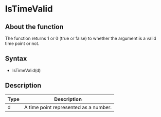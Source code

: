 ﻿# IsTimeValid
## About the function
The function returns 1 or 0 (true or false) to whether the argument is a valid
time point or not.

## Syntax
- IsTimeValid(d)

## Description

| Type | Description |
|---|---|
| d | A time point represented as a number. |

